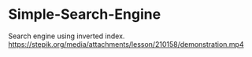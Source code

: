 # Simple-Search-Engine
Search engine using inverted index.
https://stepik.org/media/attachments/lesson/210158/demonstration.mp4
